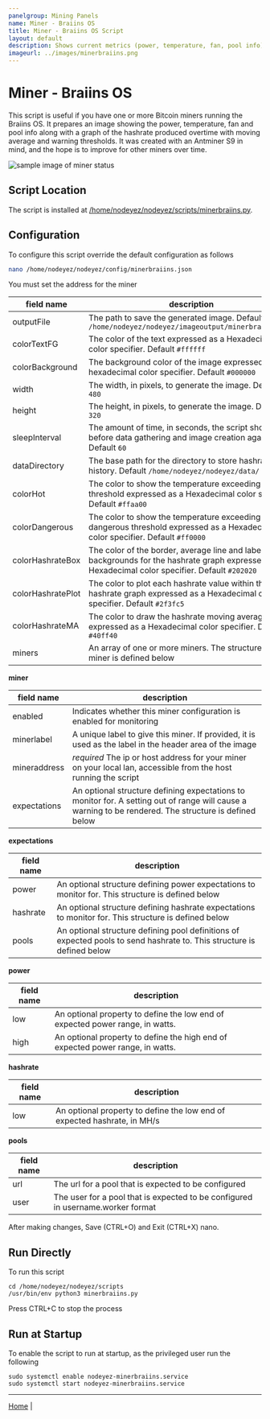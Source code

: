 ```yaml
---
panelgroup: Mining Panels
name: Miner - Braiins OS
title: Miner - Braiins OS Script
layout: default
description: Shows current metrics (power, temperature, fan, pool info) and graphed hashrate and moving average over time. Can be configured with warnings if out of expected ranges. Great for an Antminer S9
imageurl: ../images/minerbraiins.png
---
```


# Miner - Braiins OS

This script is useful if you have one or more Bitcoin miners running the Braiins
OS.  It prepares an image showing the power, temperature, fan and pool info
along with a graph of the hashrate produced overtime with moving average and
warning thresholds.  It was created with an Antminer S9 in mind, and the hope
is to improve for other miners over time.

![sample image of miner status](../images/minerbraiins.png)

## Script Location

The script is installed at
[/home/nodeyez/nodeyez/scripts/minerbraiins.py](../scripts/minerbraiins.py).

## Configuration

To configure this script override the default configuration as follows

```sh
nano /home/nodeyez/nodeyez/config/minerbraiins.json
```

You must set the address for the miner

| field name | description |
| --- | --- |
| outputFile | The path to save the generated image. Default `/home/nodeyez/nodeyez/imageoutput/minerbraiins.png` |
| colorTextFG | The color of the text expressed as a Hexadecimal color specifier. Default `#ffffff` |
| colorBackground | The background color of the image expressed as a hexadecimal color specifier. Default `#000000` |
| width | The width, in pixels, to generate the image. Default `480` |
| height | The height, in pixels, to generate the image. Default `320` |
| sleepInterval | The amount of time, in seconds, the script should wait before data gathering and image creation again. Default `60` |
| dataDirectory | The base path for the directory to store hashrate history. Default `/home/nodeyez/nodeyez/data/` |
| colorHot | The color to show the temperature exceeding the hot threshold expressed as a Hexadecimal color specifier. Default `#ffaa00` |
| colorDangerous | The color to show the temperature exceeding the dangerous threshold expressed as a Hexadecimal color specifier. Default `#ff0000` | 
| colorHashrateBox | The color of the border, average line and label backgrounds for the hashrate graph expressed as a Hexadecimal color specifier. Default `#202020` |
| colorHashratePlot | The color to plot each hashrate value within the hashrate graph expressed as a Hexadecimal color specifier. Default `#2f3fc5` |
| colorHashrateMA | The color to draw the hashrate moving average line expressed as a Hexadecimal color specifier. Default `#40ff40` |
| miners | An array of one or more miners. The structure of a miner is defined below |

__miner__

| field name | description |
| --- | --- |
| enabled | Indicates whether this miner configuration is enabled for monitoring |
| minerlabel | A unique label to give this miner. If provided, it is used as the label in the header area of the image |
| mineraddress | *required* The ip or host address for your miner on your local lan, accessible from the host running the script |
| expectations | An optional structure defining expectations to monitor for. A setting out of range will cause a warning to be rendered. The structure is defined below |


__expectations__

| field name | description |
| --- | --- |
| power | An optional structure defining power expectations to monitor for. This structure is defined below |
| hashrate | An optional structure defining hashrate expectations to monitor for. This structure is defined below |
| pools | An optional structure defining pool definitions of expected pools to send hashrate to. This structure is defined below |

__power__

| field name | description |
| --- | --- |
| low | An optional property to define the low end of expected power range, in watts. |
| high | An optional property to define the high end of expected power range, in watts. |

__hashrate__

| field name | description |
| --- | --- |
| low | An optional property to define the low end of expected hashrate, in MH/s |

__pools__

| field name | description |
| --- | --- |
| url | The url for a pool that is expected to be configured |
| user | The user for a pool that is expected to be configured in username.worker format |

After making changes, Save (CTRL+O) and Exit (CTRL+X) nano.

## Run Directly

To run this script

```shell
cd /home/nodeyez/nodeyez/scripts
/usr/bin/env python3 minerbraiins.py
```

Press CTRL+C to stop the process

## Run at Startup

To enable the script to run at startup, as the privileged user run the following

```shell
sudo systemctl enable nodeyez-minerbraiins.service
sudo systemctl start nodeyez-minerbraiins.service
```

---

[Home](../) | 
